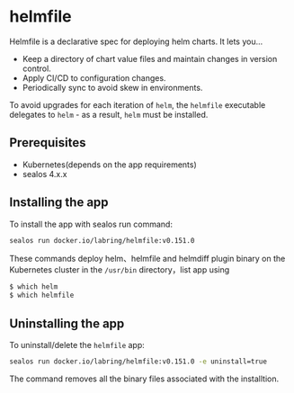 # helmfile

Helmfile is a declarative spec for deploying helm charts. It lets you...

- Keep a directory of chart value files and maintain changes in version control.
- Apply CI/CD to configuration changes.
- Periodically sync to avoid skew in environments.

To avoid upgrades for each iteration of `helm`, the `helmfile` executable delegates to `helm` - as a result, `helm` must be installed.

## Prerequisites

- Kubernetes(depends on the app requirements)
- sealos 4.x.x

## Installing the app

To install the app with sealos run  command:

```bash
sealos run docker.io/labring/helmfile:v0.151.0
```

These commands deploy helm、helmfile and helmdiff plugin binary on the Kubernetes cluster in the `/usr/bin` directory，list app using

```bash
$ which helm
$ which helmfile
```

## Uninstalling the app

To uninstall/delete the `helmfile` app:

```bash
sealos run docker.io/labring/helmfile:v0.151.0 -e uninstall=true
```

The command removes all the binary files associated with the installtion.
